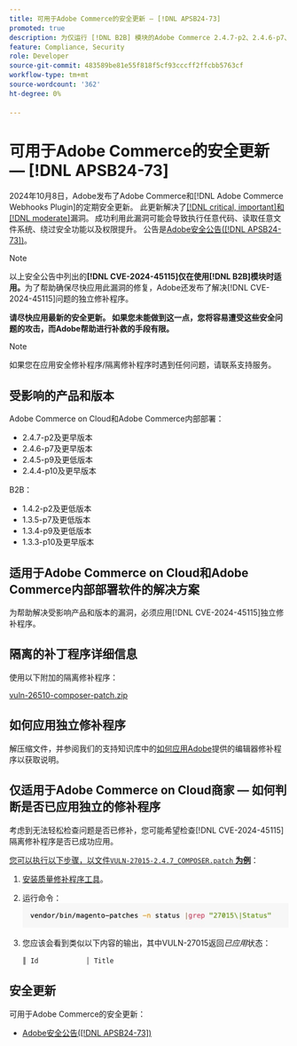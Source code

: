 ```yaml
---
title: 可用于Adobe Commerce的安全更新 — [!DNL APSB24-73]
promoted: true
description: 为仅运行 [!DNL B2B] 模块的Adobe Commerce 2.4.7-p2、2.4.6-p7、2.4.5-p9、2.4.4-p10及更早版本实例应用隔离修补程序以修复 [!DNL critical, important, and moderate vulnerabilities] 。
feature: Compliance, Security
role: Developer
source-git-commit: 483589be81e55f818f5cf93cccff2ffcbb5763cf
workflow-type: tm+mt
source-wordcount: '362'
ht-degree: 0%

---
```


# 可用于Adobe Commerce的安全更新 — [!DNL APSB24-73]

2024年10月8日，Adobe发布了Adobe Commerce和[!DNL Adobe Commerce Webhooks Plugin]的定期安全更新。
此更新解决了[[!DNL critical, important]和 [!DNL moderate]](https://helpx.adobe.com/cn/security/severity-ratings.html)漏洞。 成功利用此漏洞可能会导致执行任意代码、读取任意文件系统、绕过安全功能以及权限提升。 公告是[Adobe安全公告([!DNL APSB24-73])](https://helpx.adobe.com/cn/security/products/magento/apsb24-73.html)。

>[!NOTE]
>
>以上安全公告中列出的&#x200B;**[!DNL CVE-2024-45115]仅在使用[!DNL B2B]模块时适用。**&#x200B;为了帮助确保尽快应用此漏洞的修复，Adobe还发布了解决[!DNL CVE-2024-45115]问题的独立修补程序。

**请尽快应用最新的安全更新。 如果您未能做到这一点，您将容易遭受这些安全问题的攻击，而Adobe帮助进行补救的手段有限。**

>[!NOTE]
>
>如果您在应用安全修补程序/隔离修补程序时遇到任何问题，请联系支持服务。

## 受影响的产品和版本

Adobe Commerce on Cloud和Adobe Commerce内部部署：

* 2.4.7-p2及更早版本
* 2.4.6-p7及更早版本
* 2.4.5-p9及更低版本
* 2.4.4-p10及更早版本

B2B：

* 1.4.2-p2及更低版本
* 1.3.5-p7及更低版本
* 1.3.4-p9及更低版本
* 1.3.3-p10及更早版本


## 适用于Adobe Commerce on Cloud和Adobe Commerce内部部署软件的解决方案

为帮助解决受影响产品和版本的漏洞，必须应用[!DNL CVE-2024-45115]独立修补程序。

## 隔离的补丁程序详细信息

使用以下附加的隔离修补程序：

[vuln-26510-composer-patch.zip](assets/vuln-26510-composer-patch.zip)

## 如何应用独立修补程序

解压缩文件，并参阅我们的支持知识库中的[如何应用Adobe](https://experienceleague.adobe.com/docs/commerce-knowledge-base/kb/how-to/how-to-apply-a-composer-patch-provided-by-magento.html?lang=zh-Hans)提供的编辑器修补程序以获取说明。

## 仅适用于Adobe Commerce on Cloud商家 — 如何判断是否已应用独立的修补程序

考虑到无法轻松检查问题是否已修补，您可能希望检查[!DNL CVE-2024-45115]隔离修补程序是否已成功应用。

<u>您可以执行以下步骤，以文件`VULN-27015-2.4.7_COMPOSER.patch` **为例**</u>：

1. [安装质量修补程序工具](https://experienceleague.adobe.com/docs/commerce-operations/tools/quality-patches-tool/usage.html?lang=zh-Hans)。
1. 运行命令： <br>
   ![cve-2024-34102-tell-if-patch-applied-code](assets/cve-2024-34102-tell-if-patch-applied-code.png)
1. 您应该会看到类似以下内容的输出，其中VULN-27015返回&#x200B;*已应用*&#x200B;状态：

   ```bash
   ║ Id            │ Title                                                        │ Category        │ Origin                 │ Status      │ Details                                          ║ ║ N/A           │ ../m2-hotfixes/VULN-27015-2.4.7_COMPOSER_patch.patch      │ Other           │ Local                  │ Applied     │ Patch type: Custom                                
   ```

<!-- For Step 2:
     ```bash
    vendor/bin/magento-patches -n status |grep "27015\|Status"
     ```
-->

## 安全更新

可用于Adobe Commerce的安全更新：

* [Adobe安全公告([!DNL APSB24-73])](https://helpx.adobe.com/cn/security/products/magento/apsb24-73.html)
